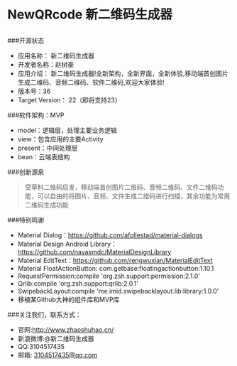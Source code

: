 # NewQRcode 新二维码生成器
##

###开源状态

- 应用名称：	新二维码生成器
- 开发者名称：赵树豪
- 应用介绍：	新二维码生成器!全新架构，全新界面，全新体验,移动端首创图片生成二维码、音频二维码、软件二维码,欢迎大家体验! 
- 版本号：36
- Target Version： 22（即将支持23）

###软件架构：MVP

- model：逻辑层，处理主要业务逻辑
- view：包含应用的主要Activity
- present：中间处理层
- bean：云端表结构

###创新源泉

>受草料二维码启发，移动端首创图片二维码、音频二维码、文件二维码功能，可以自由的将图片、音频、文件生成二维码进行扫描，其余功能为常用二维码生成功能

###特别鸣谢
- Material Dialog：https://github.com/afollestad/material-dialogs
- Material Design Android Library：https://github.com/navasmdc/MaterialDesignLibrary
- Material EditText：https://github.com/rengwuxian/MaterialEditText
- Material FloatActionButton: com.getbase:floatingactionbutton:1.10.1
- RequestPermission:compile 'org.zsh.support:permission:2.1.0'
- Qrlib:compile 'org.zsh.support:qrlib:2.0.1'
- SwipebackLayout:compile 'me.imid.swipebacklayout.lib:library:1.0.0'
- 移植某Github大神的组件库和MVP库

###关注我们，联系方式： 
- 官网:http://www.zhaoshuhao.cn/ 
- 新浪微博:@新二维码生成器 
- QQ:3104517435 
- 邮箱: 3104517435@qq.com





